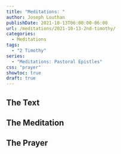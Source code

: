 ```yaml
---
title: "Meditations: "
author: Joseph Louthan
publishDate: 2021-10-13T06:00:00-06:00
url: /meditations/2021-10-13-2nd-timothy/
categories:
  - Meditations
tags:
  - "2 Timothy"
series:
  - "Meditations: Pastoral Epistles"
css: "prayer"
showtoc: true
draft: true
---
```


## The Text


## The Meditation


## The Prayer

<div style="font-variant: small-caps;">

</div>

```text

```
